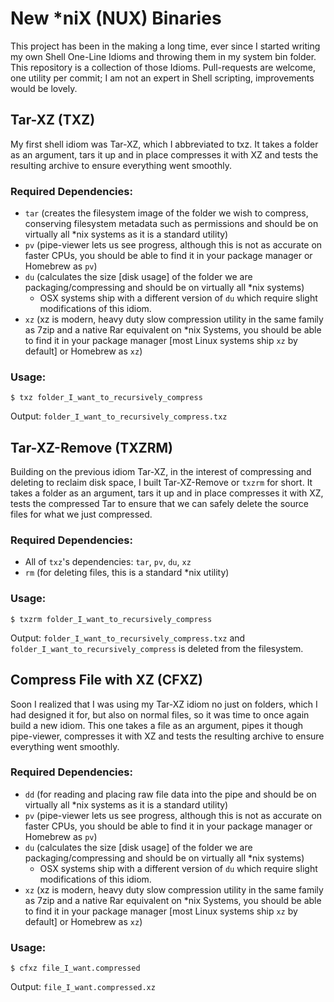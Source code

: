 # New \*niX (NUX) Binaries

This project has been in the making a long time, ever since I started writing my own Shell One-Line Idioms and throwing them in my system bin folder. This repository is a collection of those Idioms. Pull-requests are welcome, one utility per commit; I am not an expert in Shell scripting, improvements would be lovely.

## Tar-XZ (TXZ)

My first shell idiom was Tar-XZ, which I abbreviated to txz. It takes a folder as an argument, tars it up and in place compresses it with XZ and tests the resulting archive to ensure everything went smoothly.

### Required Dependencies:
* `tar` (creates the filesystem image of the folder we wish to compress, conserving filesystem metadata such as permissions and should be on virtually all \*nix systems as it is a standard utility)
* `pv` (pipe-viewer lets us see progress, although this is not as accurate on faster CPUs, you should be able to find it in your package manager or Homebrew as `pv`)
* `du` (calculates the size [disk usage] of the folder we are packaging/compressing and should be on virtually all \*nix systems)
  * OSX systems ship with a different version of `du` which require slight modifications of this idiom.
* `xz` (xz is modern, heavy duty slow compression utility in the same family as 7zip and a native Rar equivalent on \*nix Systems, you should be able to find it in your package manager [most Linux systems ship `xz` by default] or Homebrew as `xz`)

### Usage:

`$ txz folder_I_want_to_recursively_compress`

Output: `folder_I_want_to_recursively_compress.txz`

## Tar-XZ-Remove (TXZRM)

Building on the previous idiom Tar-XZ, in the interest of compressing and deleting to reclaim disk space, I built Tar-XZ-Remove or `txzrm` for short. It takes a folder as an argument, tars it up and in place compresses it with XZ, tests the compressed Tar to ensure that we can safely delete the source files for what we just compressed.

### Required Dependencies:
* All of `txz`'s dependencies: `tar`, `pv`, `du`, `xz`
* `rm` (for deleting files, this is a standard \*nix utility)

### Usage:

`$ txzrm folder_I_want_to_recursively_compress`

Output: `folder_I_want_to_recursively_compress.txz` and `folder_I_want_to_recursively_compress` is deleted from the filesystem.

## Compress File with XZ (CFXZ)

Soon I realized that I was using my Tar-XZ idiom no just on folders, which I had designed it for, but also on normal files, so it was time to once again build a new idiom. This one takes a file as an argument, pipes it though pipe-viewer, compresses it with XZ and tests the resulting archive to ensure everything went smoothly.

### Required Dependencies:
* `dd` (for reading and placing raw file data into the pipe and should be on virtually all \*nix systems as it is a standard utility)
* `pv` (pipe-viewer lets us see progress, although this is not as accurate on faster CPUs, you should be able to find it in your package manager or Homebrew as `pv`)
* `du` (calculates the size [disk usage] of the folder we are packaging/compressing and should be on virtually all \*nix systems)
  * OSX systems ship with a different version of `du` which require slight modifications of this idiom.
* `xz` (xz is modern, heavy duty slow compression utility in the same family as 7zip and a native Rar equivalent on \*nix Systems, you should be able to find it in your package manager [most Linux systems ship `xz` by default] or Homebrew as `xz`)

### Usage:

`$ cfxz file_I_want.compressed`

Output: `file_I_want.compressed.xz`

